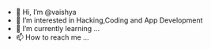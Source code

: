 - 👋 Hi, I’m @vaishya
- 👀 I’m interested in Hacking,Coding and App Development
- 🌱 I’m currently learning ...
- 📫 How to reach me ...

<!---
vaishya/vaishya is a ✨ special ✨ repository because its `README.md` (this file) appears on your GitHub profile.
You can click the Preview link to take a look at your changes.
--->
